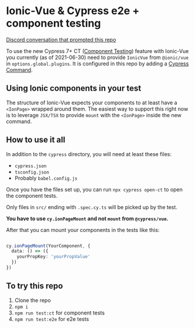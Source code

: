 # Ionic-Vue & Cypress e2e + component testing

[Discord conversation that prompted this repo]( https://discord.com/channels/755913899261296641/755921440359841852/858967171689611275)

To use the new Cypress 7+ CT ([Component Testing](https://docs.cypress.io/guides/component-testing/introduction)) feature with Ionic-Vue you currently (as of 2021-06-30) need to provide `IonicVue` from `@ionic/vue` in `options.global.plugins`. It is configured in this repo by adding a [Cypress Command](https://docs.cypress.io/api/cypress-api/custom-commands).

## Using Ionic components in your test

The structure of Ionic-Vue expects your components to at least have a `<IonPage>` wrapped around them. The easiest way to support this right now is to leverage `JSX/TSX` to provide `mount` with the `<IonPage>` inside the new command.

## How to use it all

In addition to the `cypress` directory, you will need at least these files: 

- `cypress.json`
- `tsconfig.json`
- Probably `babel.config.js`

Once you have the files set up, you can run `npx cypress open-ct` to open the component tests. 

Only files in `src/` ending with `.spec.cy.ts` will be picked up by the test. 

**You have to use `cy.ionPageMount` and not `mount` from `@cypress/vue`.**


After that you can mount your components in the tests like this: 

``` typescript

cy.ionPageMount(YourComponent, {
  data: () => ({
    yourPropKey: 'yourPropValue'
  })
})

```

## To try this repo

1. Clone the repo
1. `npm i`
2. `npm run test:ct` for component tests
3. `npm run test:e2e` for e2e tests
